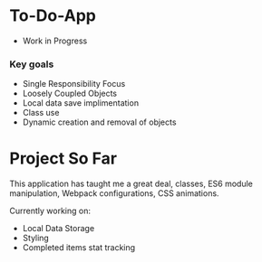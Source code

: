 # To-Do-App
* Work in Progress
### Key goals 
* Single Responsibility Focus
* Loosely Coupled Objects
* Local data save implimentation 
* Class use 
* Dynamic creation and removal of objects

# Project So Far
This application has taught me a great deal, classes, ES6 module manipulation, Webpack configurations, CSS animations.

Currently working on:
* Local Data Storage
* Styling
* Completed items stat tracking
